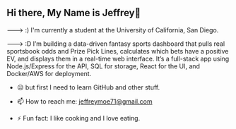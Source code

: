 ## Hi there, My Name is Jeffrey👋

---> :) I'm currently a student at the University of California, San Diego.
  
---> :D I’m building a data-driven fantasy sports dashboard that pulls real sportsbook odds and Prize Pick Lines, calculates which bets have a positive EV, and displays them in a real-time web interface. It’s a full-stack app using Node.js/Express for the API, SQL for storage, React for the UI, and Docker/AWS for deployment.

- :disappointed_relieved: but first I need to learn GitHub and other stuff.

- 📫 How to reach me: jeffreymoe71@gmail.com
- ⚡ Fun fact: I like cooking and I love eating.

